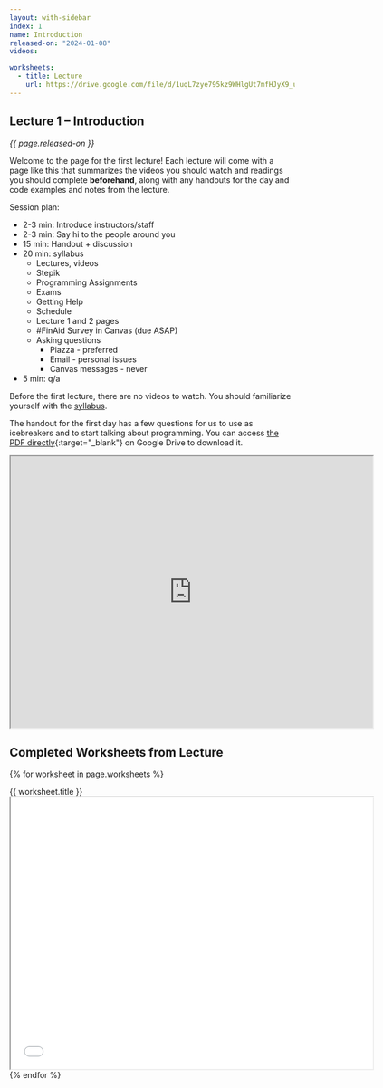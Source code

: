 ```yaml
---
layout: with-sidebar
index: 1
name: Introduction
released-on: "2024-01-08"
videos:

worksheets:
  - title: Lecture
    url: https://drive.google.com/file/d/1uqL7zye795kz9WHlgUt7mfHJyX9_uRqm
---
```


## Lecture 1 – Introduction

_{{ page.released-on }}_

Welcome to the page for the first lecture! Each lecture will
come with a page like this that summarizes the videos you should watch and
readings you should complete **beforehand**, along with any handouts for the day
and code examples and notes from the lecture.

Session plan:
- 2-3 min: Introduce instructors/staff
- 2-3 min: Say hi to the people around you
- 15 min: Handout + discussion
- 20 min: syllabus
    - Lectures, videos
    - Stepik
    - Programming Assignments
    - Exams
    - Getting Help
    - Schedule
    - Lecture 1 and 2 pages
    - #FinAid Survey in Canvas (due ASAP)
    - Asking questions
      - Piazza - preferred
      - Email - personal issues
      - Canvas messages - never
- 5 min: q/a

Before the first lecture, there are no videos to watch. You should familiarize
yourself with the [syllabus](../syllabus.html).

The handout for the first day has a few questions for us to use as icebreakers
and to start talking about programming. You can access [the PDF
directly](https://drive.google.com/file/d/1tVsiWip7qxN5PH6xJWFATQuS8OZVtceJ/preview){:target="_blank"}
on Google Drive to download it.

<iframe src="https://drive.google.com/file/d/1tVsiWip7qxN5PH6xJWFATQuS8OZVtceJ/preview" width="640" height="480" allow="autoplay"></iframe>

## Completed Worksheets from Lecture

{% for worksheet in page.worksheets %}
<div class="worksheetBox">
{{ worksheet.title }}
<br>
<iframe src="{{ worksheet.url }}/preview" width="640" height="480" allow="autoplay"></iframe>
</div>
{% endfor %}

